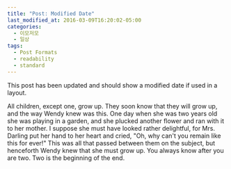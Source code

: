 ```yaml
---
title: "Post: Modified Date"
last_modified_at: 2016-03-09T16:20:02-05:00
categories:
  - 이모저모
  - 일상
tags:
  - Post Formats
  - readability
  - standard
---
```


This post has been updated and should show a modified date if used in a layout.

All children, except one, grow up. They soon know that they will grow up, and the way Wendy knew was this. One day when she was two years old she was playing in a garden, and she plucked another flower and ran with it to her mother. I suppose she must have looked rather delightful, for Mrs. Darling put her hand to her heart and cried, "Oh, why can't you remain like this for ever!" This was all that passed between them on the subject, but henceforth Wendy knew that she must grow up. You always know after you are two. Two is the beginning of the end.